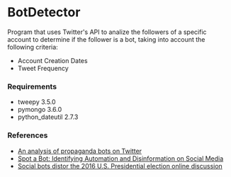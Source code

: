 # BotDetector

Program that uses Twitter's API to analize the followers of a specific account to determine if the follower is a bot, taking into account the following criteria:
* Account Creation Dates
* Tweet Frequency    
### Requirements
* tweepy 3.5.0
* pymongo 3.6.0
* python_dateutil 2.7.3

### References

* [An analysis of propaganda bots on Twitter](https://medium.com/@robhat/an-analysis-of-propaganda-bots-on-twitter-7b7ec57256ae)
* [Spot a Bot: Identifying Automation and Disinformation on Social Media](https://medium.com/data-for-democracy/spot-a-bot-identifying-automation-and-disinformation-on-social-media-2966ad93a203)
* [Social bots distor the 2016 U.S. Presidential election online discussion](https://journals.uic.edu/ojs/index.php/fm/article/view/7090/5653)
